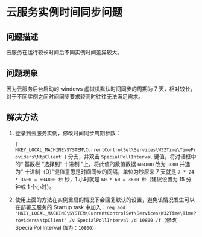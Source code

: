 <properties
    pageTitle="云服务实例时间同步问题"
    description="云服务在运行较长时间后不同实例时间差异较大"
    service=""
    resource="cloudservices"
    authors=""
    displayOrder=""
    selfHelpType=""
    supportTopicIds=""
    productPesIds=""
    resourceTags="Cloud Services, TimeSync"
    cloudEnvironments="MoonCake" />
<tags
    ms.service="cloud-services-aog"
    ms.date=""
    wacn.date="02/21/2017" />

# 云服务实例时间同步问题

## **问题描述**

云服务在运行较长时间后不同实例时间差异较大。

## **问题现象**

因为云服务后台启动的 windows 虚拟机默认时间同步的周期为 7 天，相对较长，对于不同实例之间时间同步要求较高时往往无法满足需求。

## **解决方法**

1. 登录到云服务实例，修改时间同步周期参数：

    `[ HKEY_LOCAL_MACHINE\SYSTEM\CurrentControlSet\Services\W32Time\TimeProviders\NtpClient ]` 分支，并双击 `SpecialPollInterval` 键值，将对话框中的“ 基数栏 ”选择到“ 十进制 ”上，将此值的数值数据 `604800` 改为 `3600` 并选为“ 十进制（D）”键值意思是时间同步的间隔，单位为秒原来 7 天就是 `7 * 24 * 3600 = 604800 秒` 秒，1 小时就是 `60 * 60 = 3600 秒`（建议设置为 15 分钟或 1 个小时）。

2. 使用上面的方法在实例重启的情况下会回复默认的设置，避免该情况发生可以在部署云服务的 Startup task 中加入：`reg add "HKEY_LOCAL_MACHINE\SYSTEM\CurrentControlSet\Services\W32Time\TimeProviders\NtpClient" /v SpecialPollInterval /d 10800 /f`（修改 SpecialPollInterval 值为：`10800`）。
